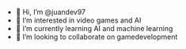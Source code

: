 - 👋 Hi, I’m @juandev97
- 👀 I’m interested in video games and AI 
- 🌱 I’m currently learning AI and machine learning
- 💞️ I’m looking to collaborate on gamedevelopment

<!---
juandev97/juandev97 is a ✨ special ✨ repository because its `README.md` (this file) appears on your GitHub profile.
You can click the Preview link to take a look at your changes.
--->
